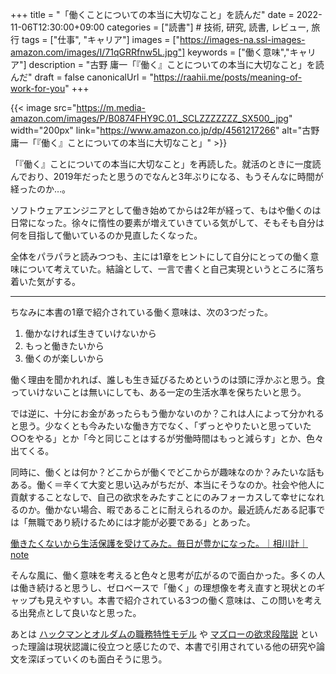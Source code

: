 +++
title = "「働くことについての本当に大切なこと」を読んだ"
date = 2022-11-06T12:30:00+09:00
categories = ["読書"] # 技術, 研究, 読書, レビュー, 旅行
tags = ["仕事", "キャリア"]
images = ["https://images-na.ssl-images-amazon.com/images/I/71qGRRfnw5L.jpg"]
keywords = ["働く意味","キャリア"]
description = "古野 庸一「『働く』ことについての本当に大切なこと」を読んだ"
draft = false
canonicalUrl = "https://raahii.me/posts/meaning-of-work-for-you"
+++

{{< image src="https://m.media-amazon.com/images/P/B0874FHY9C.01._SCLZZZZZZZ_SX500_.jpg" width="200px" link="https://www.amazon.co.jp/dp/4561217266" alt="古野 庸一「『働く』ことについての本当に大切なこと」" >}}



「『働く』ことについての本当に大切なこと」を再読した。就活のときに一度読んでおり、2019年だったと思うのでなんと3年ぶりになる、もうそんなに時間が経ったのか…。



ソフトウェアエンジニアとして働き始めてからは2年が経って、もはや働くのは日常になった。徐々に惰性の要素が増えていきている気がして、そもそも自分は何を目指して働いているのか見直したくなった。



全体をパラパラと読みつつも、主には1章をヒントにして自分にとっての働く意味について考えていた。結論として、一言で書くと自己実現というところに落ち着いた気がする。



---



ちなみに本書の1章で紹介されている働く意味は、次の3つだった。

1. 働かなければ生きていけないから
2. もっと働きたいから
3. 働くのが楽しいから

働く理由を聞かれれば、誰しも生き延びるためというのは頭に浮かぶと思う。食っていけないことは無いにしても、ある一定の生活水準を保ちたいと思う。

では逆に、十分にお金があったらもう働かないのか？これは人によって分かれると思う。少なくとも今みたいな働き方でなく、「ずっとやりたいと思っていた○○をやる」とか「今と同じことはするが労働時間はもっと減らす」とか、色々出てくる。



同時に、働くとは何か？どこからが働くでどこからが趣味なのか？みたいな話もある。働く＝辛くて大変と思い込みがちだが、本当にそうなのか。社会や他人に貢献することなしで、自己の欲求をみたすことにのみフォーカスして幸せになれるのか。働かない場合、暇であることに耐えられるのか。最近読んだある記事では「無職であり続けるためには才能が必要である」とあった。



[働きたくないから生活保護を受けてみた。毎日が豊かになった。｜相川計｜note](https://note.com/kei_aikawa/n/n4edd6eb2f714?utm_source=pocket_mylist)



そんな風に、働く意味を考えると色々と思考が広がるので面白かった。多くの人は働き続けると思うし、ゼロベースで「働く」の理想像を考え直すと現状とのギャップも見えやすい。本書で紹介されている3つの働く意味は、この問いを考える出発点として良いなと思った。



あとは [ハックマンとオルダムの職務特性モデル](https://heart-quake.com/article.php?p=5778) や [マズローの欲求段階説](https://ja.wikipedia.org/wiki/%E8%87%AA%E5%B7%B1%E5%AE%9F%E7%8F%BE%E7%90%86%E8%AB%96) といった理論は現状認識に役立つと感じたので、本書で引用されている他の研究や論文を深ぼっていくのも面白そうに思う。







